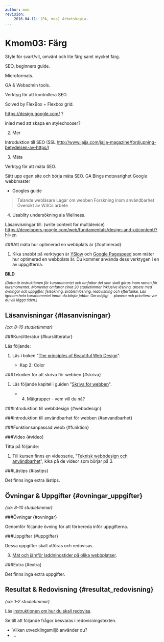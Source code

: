 ```yaml
---
author: mos
revision:
    2016-04-11: (PA, mos) Arbetskopia.
...
```

Kmom03: Färg
====================================

Style för svart/vit, omvänt och lite färg samt mycket färg.

SEO, beginners guide.

Microformats.

GA & Webadmin tools.

Verktyg för att kontrollera SEO.


Solved by FlexBox + Flexbox grid.


https://design.google.com/ ?



inled med att skapa en stylechooser?



2. Mer

Introduktion till SEO
(SSL http://www.jajja.com/jajja-magazine/fordjupning-betydelsen-av-https/)


3. Mäta

Verktyg för att mäta SEO.

Sätt upp egen site och börja mäta SEO.
GA
Bings motsvarighet
Google webbmaster

* Googles guide

> Talande webläsare
> Lagar om webben
> Forskning inom användbarhet
> Översikt av W3Cs arbete


4. Usablity undersökning ala Wellness.

Läsanvisningar till: (write content for multidevice)
https://developers.google.com/web/fundamentals/design-and-ui/content/?hl=en





###Att mäta hur optimerad en webbplats är {#optimerad}

1. Kika snabbt på verktygen är [YSlow](http://yslow.org/) och [Google Pagespeed](https://developers.google.com/speed/pagespeed/) som mäter hur optimerad en webbplats är. Du kommer använda dess verktygen i en av uppgifterna.




<!--more-->

**BILD**
<!--
[FIGURE src=/image/snapht14/python-marvin2.png?w=w2 caption="Marvin skall nu lära sig lite mer och få en bättre struktur."]
-->

<small>*(Detta är instruktionen för kursmomentet och omfattar det som skall göras inom ramen för kursmomentet. Momentet omfattar cirka 20 studietimmar inklusive läsning, arbete med övningar och uppgifter, felsökning, problemlösning, redovisning och eftertanke. Läs igenom hela kursmomentet innan du börjar jobba. Om möjligt -- planera och prioritera var du vill lägga tiden.)*</small>



Läsanvisningar  {#lasanvisningar}
---------------------------------

*(ca: 8-10 studietimmar)*


###Kurslitteratur  {#kurslitteratur}

Läs följande:

1. Läs i boken "[The principles of Beautiful Web Design](kunskap/boken-the-principles-of-beautiful-web-design)".

    * Kap 2: Color



###Tekniker för att skriva för webben {#skriva}

1. Läs följande kapitel i guiden "[Skriva för webben](https://www.iis.se/lar-dig-mer/guider/hur-man-skriver-for-webben/)".

    * 4. Målgrupper - vem vill du nå?



###Introduktion till webbdesign {#webbdesign}



###Introduktion till användbarhet för webben {#anvandbarhet}



###Funktionsanpassad webb {#funktion}





###Video  {#video}

Titta på följande:

1. Till kursen finns en videoserie, "[Teknisk webbdesign och användbarhet](https://www.youtube.com/playlist?list=PLKtP9l5q3ce93K_FQtlmz2rcaR_BaKIET)", kika på de videor som börjar på 3.



###Lästips {#lastips}

Det finns inga extra lästips.



Övningar & Uppgifter  {#ovningar_uppgifter}
-------------------------------------------

*(ca: 8-10 studietimmar)*



###Övningar {#ovningar}

Genomför följande övning för att förbereda inför uppgifterna.




###Uppgifter {#uppgifter}

Dessa uppgifter skall utföras och redovisas.


3. [Mät och jämför laddningstider på olika webbplatser](uppgift/jamfor-laddningstider-for-webbplatser).


###Extra {#extra}

Det finns inga extra uppgifter.



Resultat & Redovisning  {#resultat_redovisning}
-----------------------------------------------

*(ca: 1-2 studietimmar)*

Läs [instruktionen om hur du skall redovisa]([BASEURL]design/redovisa).

Se till att följande frågor besvaras i redovisningstexten.

* Vilken utvecklingsmiljö använder du?
* ...
